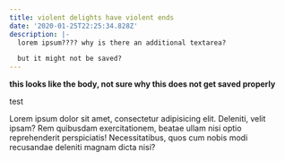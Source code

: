 ```yaml
---
title: violent delights have violent ends
date: '2020-01-25T22:25:34.828Z'
description: |-
  lorem ipsum???? why is there an additional textarea?

  but it might not be saved?
---
```

**this looks like the body, not sure why this does not get saved properly**

test

Lorem ipsum dolor sit amet, consectetur adipisicing elit. Deleniti, velit ipsam? Rem quibusdam exercitationem, beatae ullam nisi optio reprehenderit perspiciatis! Necessitatibus, quos cum nobis modi recusandae deleniti magnam dicta nisi?